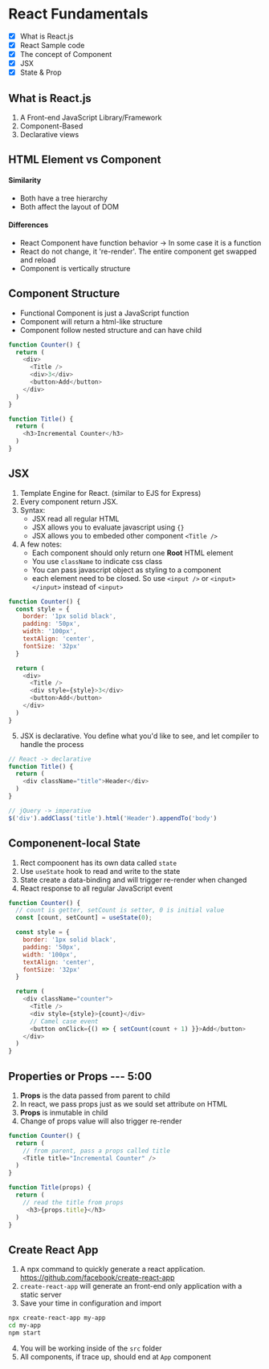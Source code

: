 # React Fundamentals
- [x] What is React.js
- [x] React Sample code
- [x] The concept of Component
- [x] JSX
- [x] State & Prop

## What is React.js
1. A Front-end JavaScript Library/Framework
2. Component-Based
3. Declarative views

## HTML Element vs Component
#### Similarity
* Both have a tree hierarchy
* Both affect the layout of DOM

#### Differences
* React Component have function behavior -> In some case it is a function
* React do not change, it 're-render'. The entire component get swapped and reload
* Component is vertically structure

## Component Structure
* Functional Component is just a JavaScript function
* Component will return a html-like structure
* Component follow nested structure and can have child

```js
function Counter() {
  return (
    <div>
      <Title />
      <div>3</div>
      <button>Add</button>
    </div>
  )
}

function Title() {
  return (
    <h3>Incremental Counter</h3>
  )
}
```

## JSX
1. Template Engine for React. (similar to EJS for Express)
2. Every component return JSX.
3. Syntax:
    * JSX read all regular HTML
    * JSX allows you to evaluate javascript using `{}`
    * JSX allows you to embeded other component `<Title />`
4. A few notes:
    * Each component should only return one **Root** HTML element
    * You use `className` to indicate css class
    * You can pass javascript object as styling to a component
    * each element need to be closed. So use `<input />` or `<input></input>` instead of `<input>`

```js
function Counter() {
  const style = {
    border: '1px solid black',
    padding: '50px',
    width: '100px',
    textAlign: 'center',
    fontSize: '32px'
  }

  return (
    <div>
      <Title />
      <div style={style}>3</div>
      <button>Add</button>
    </div>
  )
}
```

5. JSX is declarative. You define what you'd like to see, and let compiler to handle the process
```js
// React -> declarative
function Title() {
  return (
    <div className="title">Header</div>
  )
}

// jQuery -> imperative
$('div').addClass('title').html('Header').appendTo('body')
```

## Componenent-local State
1. Rect compoonent has its own data called `state`
2. Use `useState` hook to read and write to the state
3. State create a data-binding and will trigger re-render when changed
4. React response to all regular JavaScript event

```js
function Counter() {
  // count is getter, setCount is setter, 0 is initial value
  const [count, setCount] = useState(0);

  const style = {
    border: '1px solid black',
    padding: '50px',
    width: '100px',
    textAlign: 'center',
    fontSize: '32px'
  }

  return (
    <div className="counter">
      <Title />
      <div style={style}>{count}</div>
      // Camel case event
      <button onClick={() => { setCount(count + 1) }}>Add</button>
    </div>
  )
}
```

## Properties or Props --- 5:00
1. **Props** is the data passed from parent to child
2. In react, we pass props just as we sould set attribute on HTML
3. **Props** is inmutable in child
4. Change of props value will also trigger re-render

```js
function Counter() {
  return (
    // from parent, pass a props called title
    <Title title="Incremental Counter" />
  )
}

function Title(props) {
  return (
    // read the title from props
     <h3>{props.title}</h3>
  )
}
```

## Create React App
1. A npx command to quickly generate a react application. https://github.com/facebook/create-react-app
2. `create-react-app` will generate an front-end only application with a static server
3. Save your time in configuration and import

```bash
npx create-react-app my-app
cd my-app
npm start
```

4. You will be working inside of the `src` folder
5. All components, if trace up, should end at `App` component